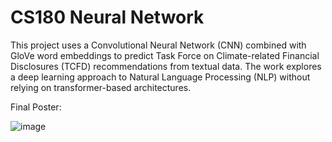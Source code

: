 # CS180 Neural Network
This project uses a Convolutional Neural Network (CNN) combined with GloVe word embeddings to predict Task Force on Climate-related Financial Disclosures (TCFD) recommendations from textual data. The work explores a deep learning approach to Natural Language Processing (NLP) without relying on transformer-based architectures.

Final Poster: 


![image](https://github.com/user-attachments/assets/414977ec-7d0e-43e9-b741-c6b25ce438d9)

